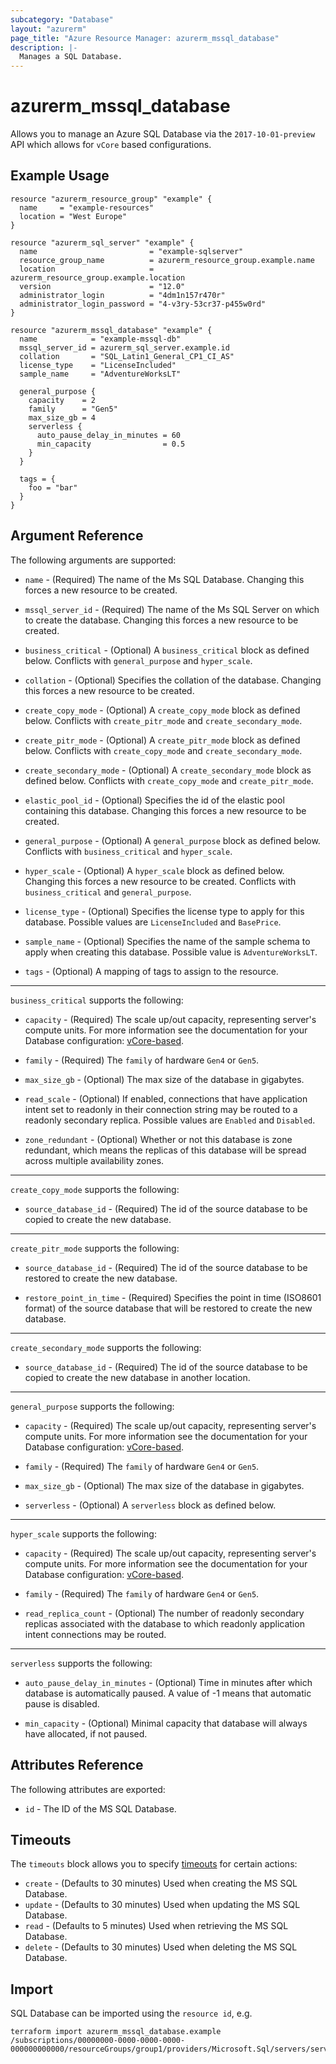 ```yaml
---
subcategory: "Database"
layout: "azurerm"
page_title: "Azure Resource Manager: azurerm_mssql_database"
description: |-
  Manages a SQL Database.
---
```


# azurerm_mssql_database

Allows you to manage an Azure SQL Database via the `2017-10-01-preview` API which allows for `vCore` based configurations.

## Example Usage

```hcl
resource "azurerm_resource_group" "example" {
  name     = "example-resources"
  location = "West Europe"
}

resource "azurerm_sql_server" "example" {
  name                         = "example-sqlserver"
  resource_group_name          = azurerm_resource_group.example.name
  location                     = azurerm_resource_group.example.location
  version                      = "12.0"
  administrator_login          = "4dm1n157r470r"
  administrator_login_password = "4-v3ry-53cr37-p455w0rd"
}

resource "azurerm_mssql_database" "example" {
  name            = "example-mssql-db"
  mssql_server_id = azurerm_sql_server.example.id
  collation       = "SQL_Latin1_General_CP1_CI_AS"
  license_type    = "LicenseIncluded"
  sample_name     = "AdventureWorksLT"

  general_purpose {
    capacity    = 2
    family      = "Gen5"
    max_size_gb = 4
    serverless {
      auto_pause_delay_in_minutes = 60
      min_capacity                = 0.5
    }
  }

  tags = {
    foo = "bar"
  }
}
```

## Argument Reference

The following arguments are supported:

* `name` - (Required) The name of the Ms SQL Database. Changing this forces a new resource to be created.

* `mssql_server_id` - (Required) The name of the Ms SQL Server on which to create the database. Changing this forces a new resource to be created.

* `business_critical` - (Optional) A `business_critical` block as defined below. Conflicts with `general_purpose` and `hyper_scale`.

* `collation` - (Optional) Specifies the collation of the database. Changing this forces a new resource to be created.

* `create_copy_mode` - (Optional) A `create_copy_mode` block as defined below. Conflicts with `create_pitr_mode` and `create_secondary_mode`.

* `create_pitr_mode` - (Optional) A `create_pitr_mode` block as defined below. Conflicts with `create_copy_mode` and `create_secondary_mode`.

* `create_secondary_mode` - (Optional) A `create_secondary_mode` block as defined below. Conflicts with `create_copy_mode` and `create_pitr_mode`.

* `elastic_pool_id` - (Optional) Specifies the id of the elastic pool containing this database. Changing this forces a new resource to be created.

* `general_purpose` - (Optional) A `general_purpose` block as defined below. Conflicts with `business_critical` and `hyper_scale`.

* `hyper_scale` - (Optional) A `hyper_scale` block as defined below. Changing this forces a new resource to be created. Conflicts with `business_critical` and `general_purpose`.

* `license_type` - (Optional) Specifies the license type to apply for this database. Possible values are `LicenseIncluded` and `BasePrice`.

* `sample_name` - (Optional) Specifies the name of the sample schema to apply when creating this database. Possible value is `AdventureWorksLT`.

* `tags` - (Optional) A mapping of tags to assign to the resource.

---
`business_critical` supports the following:

* `capacity` - (Required) The scale up/out capacity, representing server's compute units. For more information see the documentation for your Database configuration: [vCore-based](https://docs.microsoft.com/en-us/azure/sql-database/sql-database-service-tiers-vcore).

* `family` - (Required) The `family` of hardware `Gen4` or `Gen5`.

* `max_size_gb` - (Optional) The max size of the database in gigabytes.

* `read_scale` - (Optional) If enabled, connections that have application intent set to readonly in their connection string may be routed to a readonly secondary replica. Possible values are `Enabled` and `Disabled`.

* `zone_redundant` - (Optional) Whether or not this database is zone redundant, which means the replicas of this database will be spread across multiple availability zones.

---
`create_copy_mode` supports the following:

* `source_database_id` - (Required) The id of the source database to be copied to create the new database.

---
`create_pitr_mode` supports the following:

* `source_database_id` - (Required) The id of the source database to be restored to create the new database.

* `restore_point_in_time` - (Required) Specifies the point in time (ISO8601 format) of the source database that will be restored to create the new database.

---
`create_secondary_mode` supports the following:

* `source_database_id` - (Required) The id of the source database to be copied to create the new database in another location.

---
`general_purpose` supports the following:

* `capacity` - (Required) The scale up/out capacity, representing server's compute units. For more information see the documentation for your Database configuration: [vCore-based](https://docs.microsoft.com/en-us/azure/sql-database/sql-database-service-tiers-vcore).

* `family` - (Required) The `family` of hardware `Gen4` or `Gen5`.

* `max_size_gb` - (Optional) The max size of the database in gigabytes.

* `serverless` - (Optional) A `serverless` block as defined below.

---
`hyper_scale` supports the following:

* `capacity` - (Required) The scale up/out capacity, representing server's compute units. For more information see the documentation for your Database configuration: [vCore-based](https://docs.microsoft.com/en-us/azure/sql-database/sql-database-service-tiers-vcore).

* `family` - (Required) The `family` of hardware `Gen4` or `Gen5`.

* `read_replica_count` - (Optional) The number of readonly secondary replicas associated with the database to which readonly application intent connections may be routed. 

---
`serverless` supports the following:

* `auto_pause_delay_in_minutes` - (Optional) Time in minutes after which database is automatically paused. A value of -1 means that automatic pause is disabled. 

* `min_capacity` - (Optional) Minimal capacity that database will always have allocated, if not paused.

## Attributes Reference

The following attributes are exported:

* `id` - The ID of the MS SQL Database.

## Timeouts

The `timeouts` block allows you to specify [timeouts](https://www.terraform.io/docs/configuration/resources.html#timeouts) for certain actions:

* `create` - (Defaults to 30 minutes) Used when creating the MS SQL Database.
* `update` - (Defaults to 30 minutes) Used when updating the MS SQL Database.
* `read` - (Defaults to 5 minutes) Used when retrieving the MS SQL Database.
* `delete` - (Defaults to 30 minutes) Used when deleting the MS SQL Database.

## Import

SQL Database can be imported using the `resource id`, e.g.

```shell
terraform import azurerm_mssql_database.example /subscriptions/00000000-0000-0000-0000-000000000000/resourceGroups/group1/providers/Microsoft.Sql/servers/server1/databases/example1
```
